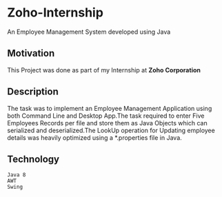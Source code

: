 # Zoho-Internship
An Employee Management System developed using Java
## Motivation
This Project was done as part of my Internship at **Zoho Corporation**
## Description
The task was to implement an Employee Management Application using both Command Line and Desktop App.The task required to enter Five Employees Records per file and store them as Java Objects which can serialized and deserialized.The LookUp operation for Updating employee details was heavily optimized using a *.properties file in Java.
## Technology
```
Java 8
AWT
Swing
```
